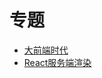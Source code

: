 # 专题

- [大前端时代](https://github.com/Sofiya-xuanxuan/blog/tree/master/1-Gather/12-specialTopic/01-大前端时代.md)
- [React服务端渲染](https://github.com/Sofiya-xuanxuan/blog/tree/master/1-Gather/12-specialTopic/02-React_SSR.md)